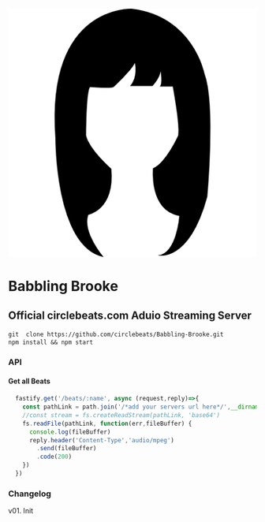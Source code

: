 ![Screenshot](brooke.png)
# Babbling Brooke
## Official circlebeats.com  Aduio Streaming Server
```
git  clone https://github.com/circlebeats/Babbling-Brooke.git
npm install && npm start
```

### API
#### Get all Beats
```javascript
  fastify.get('/beats/:name', async (request,reply)=>{
    const pathLink = path.join('/*add your servers url here*/',__dirname,'..','storage','mp3',`${request.params.name}.mp3`)
    //const stream = fs.createReadStream(pathLink, 'base64')
    fs.readFile(pathLink, function(err,fileBuffer) {
      console.log(fileBuffer)
      reply.header('Content-Type','audio/mpeg')
        .send(fileBuffer)
        .code(200)
    })
  })
```

### Changelog
v01. Init 
